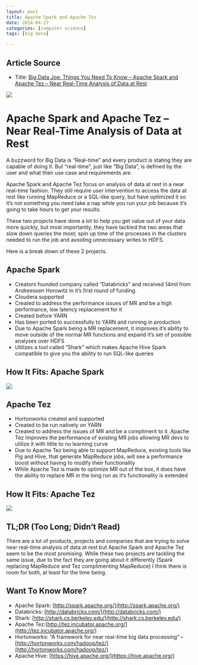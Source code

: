 ```yaml
---
layout: post
title: Apache Spark and Apache Tez
date: 2014-04-27
categories: [computer science]
tags: [big data]

---
```


## Article Source
* Title: [Big Data Joe: Things You Need To Know – Apache Spark and Apache Tez – Near Real-Time Analysis of Data at Rest](http://www.trace3.com/blog/?p=1589)


![](http://sungsoo.github.com/images/spark-vs-tez.png)

# Apache Spark and Apache Tez – Near Real-Time Analysis of Data at Rest

A buzzword for Big Data is “Real-time” and every product is stating they
are capable of doing it. But “real-time”, just like “Big Data”, is
defined by the user and what their use case and requirements are.

Apache Spark and Apache Tez focus on analysis of data at rest in a near
real-time fashion. They still require user intervention to access the
data at rest like running MapReduce or a SQL-like query, but have
optimized it so it’s not something you need take a nap while you run
your job because it’s going to take hours to get your results.

These two projects have done a lot to help you get value out of your
data more quickly, but most importantly, they have tackled the two areas
that slow down queries the most; spin up time of the processes in the
clusters needed to run the job and avoiding unnecessary writes to HDFS.

Here is a break down of these 2 projects.

Apache Spark
---

-   Creators founded company called “Databricks” and received 14mil from
    Andreessen Horowitz in it’s first round of funding.
-   Cloudera supported
-   Created to address the performance issues of MR and be a high
    performance, low latency replacement for it
-   Created before YARN
-   Has been ported to successfully to YARN and running in production
-   Due to Apache Spark being a MR replacement, it improves it’s ability
    to move outside of the normal MR functions and expand it’s set of
    possible analyses over HDFS
-   Utilizes a tool called “Shark” which makes Apache Hive Spark
    compatible to give you the ability to run SQL-like queries

How It Fits: Apache Spark
---

![](http://sungsoo.github.com/images/apache-spark.png)

Apache Tez
---

-   Hortonworks created and supported
-   Created to be run natively on YARN
-   Created to address the issues of MR and be a compliment to it.
    Apache Tez Improves the performance of existing MR jobs allowing MR
    devs to utilize it with little to no learning curve
-   Due to Apache Tez being able to support MapReduce, existing tools
    like Pig and Hive, that generate MapReduce jobs, will see a
    performance boost without having to modify their functionality
-   While Apache Tez is made to optimize MR out of the box, it does have
    the ability to replace MR in the long run as it’s functionality is
    extended

How It Fits: Apache Tez
---

![](http://sungsoo.github.com/images/yarn-3.png)

TL;DR (Too Long; Didn’t Read)
---

 There are a lot of products, projects and companies that are trying to
solve near real-time analysis of data at rest but Apache Spark and
Apache Tez seem to be the most promising. While these two projects are
tackling the same issue, due to the fact they are going about it
differently (Spark replacing MapReduce and Tez complimenting MapReduce)
I think there is room for both, at least for the time being.

Want To Know More?
---

* Apache Spark: [http://spark.apache.org/](http://spark.apache.org/)
* Databricks: [http://databricks.com/](http://databricks.com/)
* Shark: [http://shark.cs.berkeley.edu/](http://shark.cs.berkeley.edu/)
* Apache Tez:[http://tez.incubator.apache.org/](http://tez.incubator.apache.org/)
* Hortonworks: “A framework for near real-time big data processing” – [http://hortonworks.com/hadoop/tez/](http://hortonworks.com/hadoop/tez/)
* Apache Hive: [https://hive.apache.org/](https://hive.apache.org/)
